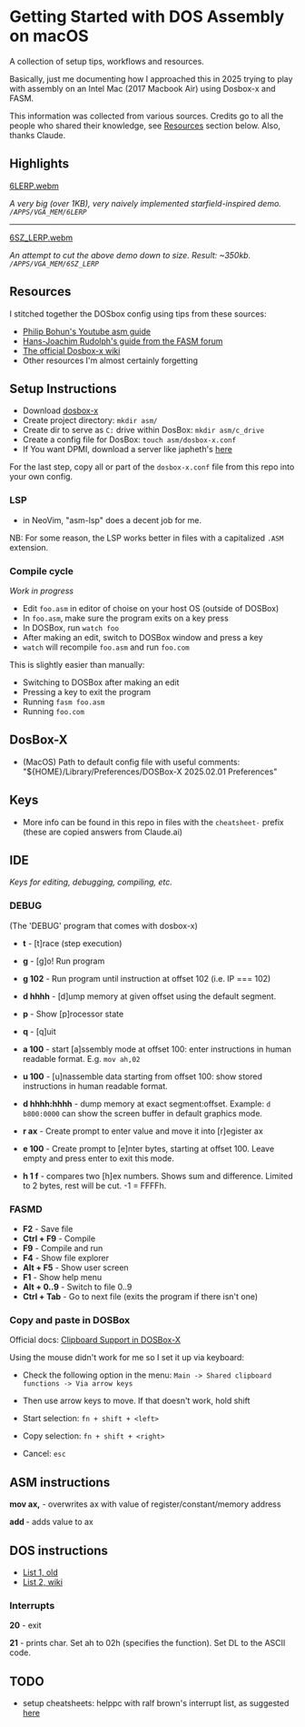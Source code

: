 # Getting Started with DOS Assembly on macOS

A collection of setup tips, workflows and resources. 

Basically, just me documenting how I approached this in 2025 trying to play with assembly on an Intel Mac (2017 Macbook Air) using Dosbox-x and FASM.

This information was collected from various sources. Credits go to all the people who shared their knowledge, see [Resources](#resources) section below. Also, thanks Claude.

## Highlights

[6LERP.webm](https://github.com/user-attachments/assets/eb8c31b2-558f-4b3b-a9d7-1aa0021684d0)

*A very big (over 1KB), very naively implemented starfield-inspired demo. `/APPS/VGA_MEM/6LERP`*

---

[6SZ_LERP.webm](https://github.com/user-attachments/assets/8962cd1d-90df-46f6-8596-dbc01ab2ad6c)

*An attempt to cut the above demo down to size. Result: ~350kb. `/APPS/VGA_MEM/6SZ_LERP`* 

## Resources

I stitched together the DOSbox config using tips from these sources:

- [ Philip Bohun's Youtube asm guide ](https://www.youtube.com/watch?v=HcLA6F5UTIE&list=PLSiFUSQSRYANu14mkQADmVMYPcssk_IqP&index=1)
- [ Hans-Joachim Rudolph's guide from the FASM forum ](https://board.flatassembler.net/topic.php?t=22910)
- [ The official Dosbox-x wiki ](https://dosbox-x.com/wiki/#Home)
- Other resources I'm almost certainly forgetting

## Setup Instructions

- Download [dosbox-x](https://dosbox-x.com/)
- Create project directory: `mkdir asm/`
- Create dir to serve as `C:` drive within DosBox: `mkdir asm/c_drive`
- Create a config file for DosBox: `touch asm/dosbox-x.conf`
- If You want DPMI, download a server like japheth's [here](https://www.japheth.de/HX.html)

For the last step, copy all or part of the `dosbox-x.conf` file from this repo into your own config.

### LSP

- in NeoVim, "asm-lsp" does a decent job for me.

NB: For some reason, the LSP works better in files with a capitalized `.ASM` extension.

### Compile cycle

_Work in progress_

- Edit `foo.asm` in editor of choise on your host OS (outside of DOSBox)
- In `foo.asm`, make sure the program exits on a key press
- In DOSBox, run `watch foo`
- After making an edit, switch to DOSBox window and press a key
- `watch` will recompile `foo.asm` and run `foo.com`

This is slightly easier than manually:

- Switching to DOSBox after making an edit
- Pressing a key to exit the program
- Running `fasm foo.asm`
- Running `foo.com`

## DosBox-X

- (MacOS) Path to default config file with useful comments: "${HOME}/Library/Preferences/DOSBox-X 2025.02.01 Preferences"

## Keys

- More info can be found in this repo in files with the `cheatsheet-` prefix (these are copied answers from Claude.ai)

## IDE

_Keys for editing, debugging, compiling, etc._

### DEBUG
(The 'DEBUG' program that comes with dosbox-x)

- **t** - [t]race (step execution)
- **g** - [g]o! Run program
- **g 102** - Run program until instruction at offset 102 (i.e. IP === 102)
- **d hhhh** - [d]ump memory at given offset using the default segment.
- **p** - Show [p]rocessor state
- **q** - [q]uit

- **a 100** - start [a]ssembly mode at offset 100: enter instructions in human readable format. E.g. `mov ah,02`
- **u 100** - [u]nassemble data starting from offset 100: show stored instructions in human readable format.
- **d hhhh:hhhh** - dump memory at exact segment:offset. Example: `d b800:0000` can show the screen buffer in default graphics mode.
- **r ax** - Create prompt to enter value and move it into [r]egister ax
- **e 100** - Create prompt to [e]nter bytes, starting at offset 100. Leave empty and press enter to exit this mode.
- **h 1 f** - compares two [h]ex numbers. Shows sum and difference. Limited to 2 bytes, rest will be cut. -1 = FFFFh.

### FASMD

- **F2** - Save file
- **Ctrl + F9** - Compile
- **F9** - Compile and run
- **F4** - Show file explorer
- **Alt + F5** - Show user screen
- **F1** - Show help menu
- **Alt + 0..9** - Switch to file 0..9
- **Ctrl + Tab** - Go to next file (exits the program if there isn't one)

### Copy and paste in DOSBox

Official docs: [Clipboard Support in DOSBox-X](https://dosbox-x.com/wiki/Guide%3AClipboard-support-in-DOSBox%E2%80%90X)

Using the mouse didn't work for me so I set it up via keyboard:

- Check the following option in the menu: `Main -> Shared clipboard functions -> Via arrow keys`

- Then use arrow keys to move. If that doesn't work, hold shift
- Start selection: `fn + shift + <left>`
- Copy selection: `fn + shift + <right>`
- Cancel: `esc`

## ASM instructions

**mov ax,<value>** - overwrites ax with value of register/constant/memory address

**add <value>** - adds value to ax

## DOS instructions

- [ List 1, old ](https://www.ctyme.com/intr/int-21.htm)
- [ List 2, wiki ](https://en.wikipedia.org/wiki/DOS_API#DOS_INT_21h_services)

### Interrupts

**20** - exit

**21** - prints char. Set ah to 02h (specifies the function). Set DL to the ASCII code.

## TODO

- setup cheatsheets: helppc with ralf brown's interrupt list, as suggested [here](https://board.flatassembler.net/topic.php?t=22910)
